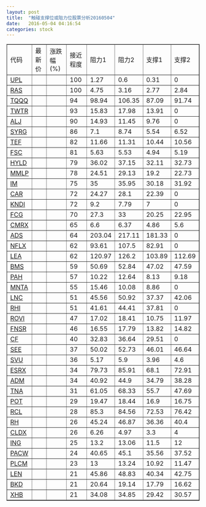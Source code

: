 ```yaml
---
layout: post
title:  "触碰支撑位或阻力位股票分析20160504"
date:   2016-05-04 04:16:54
categories: stock
---
```

<script type="text/javascript">
var stockList = []
stockList.push('gb_upl');
stockList.push('gb_ras');
stockList.push('gb_tqqq');
stockList.push('gb_twtr');
stockList.push('gb_alj');
stockList.push('gb_syrg');
stockList.push('gb_tef');
stockList.push('gb_fsc');
stockList.push('gb_hyld');
stockList.push('gb_mmlp');
stockList.push('gb_im');
stockList.push('gb_car');
stockList.push('gb_kndi');
stockList.push('gb_fcg');
stockList.push('gb_cmrx');
stockList.push('gb_ads');
stockList.push('gb_nflx');
stockList.push('gb_lea');
stockList.push('gb_bms');
stockList.push('gb_pah');
stockList.push('gb_mnta');
stockList.push('gb_lnc');
stockList.push('gb_rhi');
stockList.push('gb_rovi');
stockList.push('gb_fnsr');
stockList.push('gb_cf');
stockList.push('gb_see');
stockList.push('gb_svu');
stockList.push('gb_esrx');
stockList.push('gb_adm');
stockList.push('gb_tna');
stockList.push('gb_pot');
stockList.push('gb_rcl');
stockList.push('gb_rh');
stockList.push('gb_cldx');
stockList.push('gb_ing');
stockList.push('gb_pacw');
stockList.push('gb_plcm');
stockList.push('gb_len');
stockList.push('gb_bkd');
stockList.push('gb_xhb');
</script>
<table border="1">
 <tr>
 <td>代码</td>
 <td>最新价</td>
 <td>涨跌幅(%)</td>
 <td>接近程度</td>
 <td>阻力1</td>
 <td>阻力2</td>
 <td>支撑1</td>
 <td>支撑2</td>
</tr>
  <tr id="upl" class="green">
  <td><a href="http://stock.finance.sina.com.cn/usstock/quotes/UPL.html" target="_blank">UPL</a></td><td></td><td></td><td>100</td><td>1.27</td><td>0.6</td><td>0.31</td><td>0</td></tr>
  <tr id="ras" class="green">
  <td><a href="http://stock.finance.sina.com.cn/usstock/quotes/RAS.html" target="_blank">RAS</a></td><td></td><td></td><td>100</td><td>4.75</td><td>3.16</td><td>2.77</td><td>2.84</td></tr>
  <tr id="tqqq" class="green">
  <td><a href="http://stock.finance.sina.com.cn/usstock/quotes/TQQQ.html" target="_blank">TQQQ</a></td><td></td><td></td><td>94</td><td>98.94</td><td>106.35</td><td>87.09</td><td>91.74</td></tr>
  <tr id="twtr" class="green">
  <td><a href="http://stock.finance.sina.com.cn/usstock/quotes/TWTR.html" target="_blank">TWTR</a></td><td></td><td></td><td>93</td><td>15.83</td><td>17.98</td><td>13.91</td><td>0</td></tr>
  <tr id="alj" class="green">
  <td><a href="http://stock.finance.sina.com.cn/usstock/quotes/ALJ.html" target="_blank">ALJ</a></td><td></td><td></td><td>90</td><td>14.93</td><td>11.45</td><td>9.76</td><td>0</td></tr>
  <tr id="syrg" class="red">
  <td><a href="http://stock.finance.sina.com.cn/usstock/quotes/SYRG.html" target="_blank">SYRG</a></td><td></td><td></td><td>86</td><td>7.1</td><td>8.74</td><td>5.54</td><td>6.52</td></tr>
  <tr id="tef" class="green">
  <td><a href="http://stock.finance.sina.com.cn/usstock/quotes/TEF.html" target="_blank">TEF</a></td><td></td><td></td><td>82</td><td>11.66</td><td>11.31</td><td>10.44</td><td>10.56</td></tr>
  <tr id="fsc" class="green">
  <td><a href="http://stock.finance.sina.com.cn/usstock/quotes/FSC.html" target="_blank">FSC</a></td><td></td><td></td><td>81</td><td>5.63</td><td>5.53</td><td>4.94</td><td>5.19</td></tr>
  <tr id="hyld" class="green">
  <td><a href="http://stock.finance.sina.com.cn/usstock/quotes/HYLD.html" target="_blank">HYLD</a></td><td></td><td></td><td>79</td><td>36.02</td><td>37.15</td><td>32.11</td><td>32.73</td></tr>
  <tr id="mmlp" class="green">
  <td><a href="http://stock.finance.sina.com.cn/usstock/quotes/MMLP.html" target="_blank">MMLP</a></td><td></td><td></td><td>78</td><td>24.51</td><td>29.13</td><td>19.2</td><td>22.73</td></tr>
  <tr id="im" class="red">
  <td><a href="http://stock.finance.sina.com.cn/usstock/quotes/IM.html" target="_blank">IM</a></td><td></td><td></td><td>75</td><td>35</td><td>35.95</td><td>30.18</td><td>31.92</td></tr>
  <tr id="car" class="red">
  <td><a href="http://stock.finance.sina.com.cn/usstock/quotes/CAR.html" target="_blank">CAR</a></td><td></td><td></td><td>72</td><td>24.27</td><td>28.1</td><td>22.39</td><td>0</td></tr>
  <tr id="kndi" class="green">
  <td><a href="http://stock.finance.sina.com.cn/usstock/quotes/KNDI.html" target="_blank">KNDI</a></td><td></td><td></td><td>72</td><td>9.2</td><td>7.79</td><td>7</td><td>0</td></tr>
  <tr id="fcg" class="green">
  <td><a href="http://stock.finance.sina.com.cn/usstock/quotes/FCG.html" target="_blank">FCG</a></td><td></td><td></td><td>70</td><td>27.3</td><td>33</td><td>20.25</td><td>22.95</td></tr>
  <tr id="cmrx" class="green">
  <td><a href="http://stock.finance.sina.com.cn/usstock/quotes/CMRX.html" target="_blank">CMRX</a></td><td></td><td></td><td>65</td><td>6.6</td><td>6.37</td><td>4.86</td><td>5.6</td></tr>
  <tr id="ads" class="red">
  <td><a href="http://stock.finance.sina.com.cn/usstock/quotes/ADS.html" target="_blank">ADS</a></td><td></td><td></td><td>64</td><td>203.04</td><td>217.11</td><td>181.33</td><td>0</td></tr>
  <tr id="nflx" class="red">
  <td><a href="http://stock.finance.sina.com.cn/usstock/quotes/NFLX.html" target="_blank">NFLX</a></td><td></td><td></td><td>62</td><td>93.61</td><td>107.5</td><td>82.91</td><td>0</td></tr>
  <tr id="lea" class="green">
  <td><a href="http://stock.finance.sina.com.cn/usstock/quotes/LEA.html" target="_blank">LEA</a></td><td></td><td></td><td>62</td><td>120.97</td><td>126.2</td><td>103.89</td><td>112.69</td></tr>
  <tr id="bms" class="red">
  <td><a href="http://stock.finance.sina.com.cn/usstock/quotes/BMS.html" target="_blank">BMS</a></td><td></td><td></td><td>59</td><td>50.69</td><td>52.84</td><td>47.02</td><td>47.59</td></tr>
  <tr id="pah" class="green">
  <td><a href="http://stock.finance.sina.com.cn/usstock/quotes/PAH.html" target="_blank">PAH</a></td><td></td><td></td><td>57</td><td>10.22</td><td>12.64</td><td>8.13</td><td>9.18</td></tr>
  <tr id="mnta" class="green">
  <td><a href="http://stock.finance.sina.com.cn/usstock/quotes/MNTA.html" target="_blank">MNTA</a></td><td></td><td></td><td>55</td><td>15.46</td><td>10.08</td><td>8.86</td><td>0</td></tr>
  <tr id="lnc" class="green">
  <td><a href="http://stock.finance.sina.com.cn/usstock/quotes/LNC.html" target="_blank">LNC</a></td><td></td><td></td><td>51</td><td>45.56</td><td>50.92</td><td>37.37</td><td>42.06</td></tr>
  <tr id="rhi" class="green">
  <td><a href="http://stock.finance.sina.com.cn/usstock/quotes/RHI.html" target="_blank">RHI</a></td><td></td><td></td><td>51</td><td>41.61</td><td>44.41</td><td>37.81</td><td>0</td></tr>
  <tr id="rovi" class="red">
  <td><a href="http://stock.finance.sina.com.cn/usstock/quotes/ROVI.html" target="_blank">ROVI</a></td><td></td><td></td><td>47</td><td>17.02</td><td>18.41</td><td>10.75</td><td>11.97</td></tr>
  <tr id="fnsr" class="red">
  <td><a href="http://stock.finance.sina.com.cn/usstock/quotes/FNSR.html" target="_blank">FNSR</a></td><td></td><td></td><td>46</td><td>16.55</td><td>17.79</td><td>13.82</td><td>14.82</td></tr>
  <tr id="cf" class="red">
  <td><a href="http://stock.finance.sina.com.cn/usstock/quotes/CF.html" target="_blank">CF</a></td><td></td><td></td><td>40</td><td>32.83</td><td>36.64</td><td>29.51</td><td>0</td></tr>
  <tr id="see" class="green">
  <td><a href="http://stock.finance.sina.com.cn/usstock/quotes/SEE.html" target="_blank">SEE</a></td><td></td><td></td><td>37</td><td>50.02</td><td>52.73</td><td>46.01</td><td>46.64</td></tr>
  <tr id="svu" class="green">
  <td><a href="http://stock.finance.sina.com.cn/usstock/quotes/SVU.html" target="_blank">SVU</a></td><td></td><td></td><td>36</td><td>5.17</td><td>5.9</td><td>3.96</td><td>4.6</td></tr>
  <tr id="esrx" class="green">
  <td><a href="http://stock.finance.sina.com.cn/usstock/quotes/ESRX.html" target="_blank">ESRX</a></td><td></td><td></td><td>34</td><td>79.73</td><td>85.91</td><td>68.1</td><td>72.91</td></tr>
  <tr id="adm" class="red">
  <td><a href="http://stock.finance.sina.com.cn/usstock/quotes/ADM.html" target="_blank">ADM</a></td><td></td><td></td><td>34</td><td>40.92</td><td>44.9</td><td>34.79</td><td>38.28</td></tr>
  <tr id="tna" class="red">
  <td><a href="http://stock.finance.sina.com.cn/usstock/quotes/TNA.html" target="_blank">TNA</a></td><td></td><td></td><td>31</td><td>61.05</td><td>68.33</td><td>55.7</td><td>47.69</td></tr>
  <tr id="pot" class="green">
  <td><a href="http://stock.finance.sina.com.cn/usstock/quotes/POT.html" target="_blank">POT</a></td><td></td><td></td><td>29</td><td>19.47</td><td>18.44</td><td>16.9</td><td>16.75</td></tr>
  <tr id="rcl" class="green">
  <td><a href="http://stock.finance.sina.com.cn/usstock/quotes/RCL.html" target="_blank">RCL</a></td><td></td><td></td><td>28</td><td>85.3</td><td>84.56</td><td>72.53</td><td>76.42</td></tr>
  <tr id="rh" class="green">
  <td><a href="http://stock.finance.sina.com.cn/usstock/quotes/RH.html" target="_blank">RH</a></td><td></td><td></td><td>26</td><td>45.24</td><td>46.87</td><td>36.36</td><td>40.4</td></tr>
  <tr id="cldx" class="green">
  <td><a href="http://stock.finance.sina.com.cn/usstock/quotes/CLDX.html" target="_blank">CLDX</a></td><td></td><td></td><td>26</td><td>6.26</td><td>4.97</td><td>3.3</td><td>4</td></tr>
  <tr id="ing" class="green">
  <td><a href="http://stock.finance.sina.com.cn/usstock/quotes/ING.html" target="_blank">ING</a></td><td></td><td></td><td>25</td><td>13.2</td><td>13.06</td><td>11.5</td><td>12</td></tr>
  <tr id="pacw" class="red">
  <td><a href="http://stock.finance.sina.com.cn/usstock/quotes/PACW.html" target="_blank">PACW</a></td><td></td><td></td><td>24</td><td>40.65</td><td>45.1</td><td>35.56</td><td>37.52</td></tr>
  <tr id="plcm" class="green">
  <td><a href="http://stock.finance.sina.com.cn/usstock/quotes/PLCM.html" target="_blank">PLCM</a></td><td></td><td></td><td>23</td><td>13</td><td>13.24</td><td>10.92</td><td>11.47</td></tr>
  <tr id="len" class="red">
  <td><a href="http://stock.finance.sina.com.cn/usstock/quotes/LEN.html" target="_blank">LEN</a></td><td></td><td></td><td>21</td><td>45.86</td><td>48.83</td><td>40.34</td><td>42.75</td></tr>
  <tr id="bkd" class="green">
  <td><a href="http://stock.finance.sina.com.cn/usstock/quotes/BKD.html" target="_blank">BKD</a></td><td></td><td></td><td>21</td><td>20.64</td><td>19.14</td><td>17.79</td><td>16.62</td></tr>
  <tr id="xhb" class="red">
  <td><a href="http://stock.finance.sina.com.cn/usstock/quotes/XHB.html" target="_blank">XHB</a></td><td></td><td></td><td>21</td><td>34.08</td><td>34.85</td><td>29.42</td><td>30.57</td></tr>
</table>
